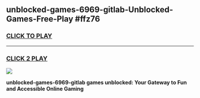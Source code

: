 
## unblocked-games-6969-gitlab-Unblocked-Games-Free-Play #ffz76
<h3>
<a href="https://us.freeplayer.one?title=unblocked-games-6969-gitlab&ref=9M">CLICK TO PLAY</a></h3>
<hr>

<h3>
<a href="https://us.freeplayer.one?title=unblocked-games-6969-gitlab&ref=9M">CLICK 2 PLAY</a>
  
</h3>

<a href="https://us.freeplayer.one?title=unblocked-games-6969-gitlab&ref=9M"><img src="https://clearcache.store/games.png"></a>


**unblocked-games-6969-gitlab games unblocked: Your Gateway to Fun and Accessible Online Gaming**
